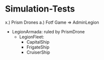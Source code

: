 # Simulation-Tests

x.) Prism Drones
a.) Fotf Game => AdminLegion
- LegionArmada: ruled by PrismDrone
  - LegionFleet:
    - CapitalShip
    - FrigateShip
    - CruiserShip